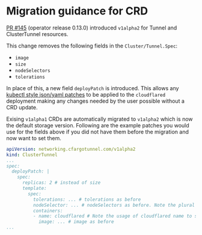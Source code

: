 # Migration guidance for CRD

[PR #145](https://github.com/adyanth/cloudflare-operator/pull/145) (operator release 0.13.0) introduced `v1alpha2` for Tunnel and ClusterTunnel resources.

This change removes the following fields in the `Cluster/Tunnel.Spec`:
* `image`
* `size`
* `nodeSelectors`
* `tolerations`

In place of this, a new field `deployPatch` is introduced. This allows any [kubectl style json/yaml patches](https://kubernetes.io/docs/reference/kubectl/generated/kubectl_patch/) to be applied to the `cloudflared` deployment making any changes needed by the user possible without a CRD update.

Exising `v1alpha1` CRDs are automatically migrated to `v1alpha2` which is now the default storage version. Following are the example patches you would use for the fields above if you did not have them before the migration and now want to set them.

```yaml
apiVersion: networking.cfargotunnel.com/v1alpha2
kind: ClusterTunnel
...
spec:
  deployPatch: |
    spec:
      replicas: 2 # instead of size
      template:
        spec:
          tolerations: ... # tolerations as before
          nodeSelector: ... # nodeSelectors as before. Note the plural v/s singular
          containers:
          - name: cloudflared # Note the usage of cloudflared name to select the container to patch
            image: ... # image as before
...
```
